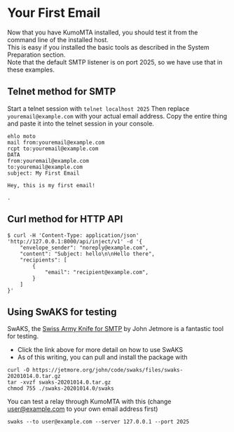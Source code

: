 # Your First Email

Now that you have KumoMTA installed, you should test it from the command line of the installed host.  
This is easy if you installed the basic tools as described in the System Preparation section.  
Note that the default SMTP listener is on port 2025, so we have use that in these examples. 

## Telnet method for SMTP

Start a telnet session with `telnet localhost 2025`
Then replace `youremail@example.com` with your actual email address.
Copy the entire thing and paste it into the telnet session in your console.

```
ehlo moto
mail from:youremail@example.com
rcpt to:youremail@example.com
DATA
from:youremail@example.com
to:youremail@example.com
subject: My First Email

Hey, this is my first email!

.
```

## Curl method for HTTP API

```
$ curl -H 'Content-Type: application/json' 'http://127.0.0.1:8000/api/inject/v1' -d '{
    "envelope_sender": "noreply@example.com",
    "content": "Subject: hello\n\nHello there",
    "recipients": [
        {
            "email": "recipient@example.com",
        }
    ]
}'
```

## Using SwAKS for testing
SwAKS, the [Swiss Army Knife for SMTP](http://www.jetmore.org/john/code/swaks/) by John Jetmore is a fantastic tool for testing.
 - Click the link above for more detail on how to use SwAKS
 - As of this writing, you can pull and install the package with 
 ```
curl -O https://jetmore.org/john/code/swaks/files/swaks-20201014.0.tar.gz
tar -xvzf swaks-20201014.0.tar.gz
chmod 755 ./swaks-20201014.0/swaks
```
You can test a relay through KumoMTA with this (change user@example.com to your own email address first)
```
swaks --to user@example.com --server 127.0.0.1 --port 2025
```
